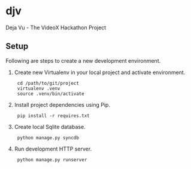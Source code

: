 djv
===

Deja Vu - The VideoX Hackathon Project

Setup
-----

Following are steps to create a new development environment.

1. Create new Virtualenv in your local project and activate environment.

        cd /path/to/git/project
        virtualenv .venv
        source .venv/bin/activate

2. Install project dependencies using Pip.

        pip install -r requires.txt

3. Create local Sqlite database.

        python manage.py syncdb

4. Run development HTTP server.

        python manage.py runserver
